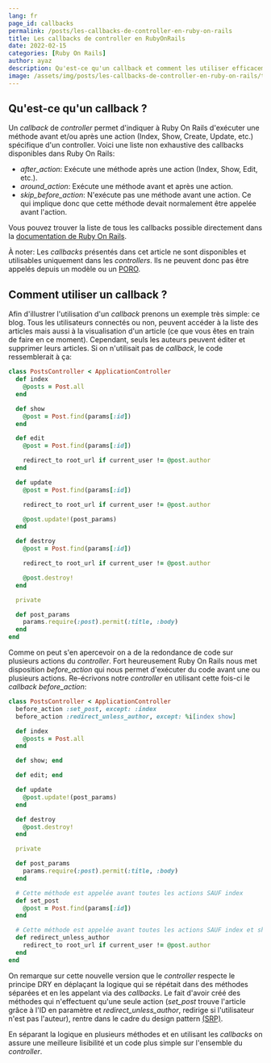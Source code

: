 ```yaml
---
lang: fr
page_id: callbacks
permalink: /posts/les-callbacks-de-controller-en-ruby-on-rails
title: Les callbacks de controller en RubyOnRails
date: 2022-02-15
categories: [Ruby On Rails]
author: ayaz
description: Qu'est-ce qu'un callback et comment les utiliser efficacement dans un controller ? Voyons ça ensemble :)
image: /assets/img/posts/les-callbacks-de-controller-en-ruby-on-rails/thumbnail.jpg
---
```


## Qu'est-ce qu'un callback ?
Un *callback* de *controller* permet d'indiquer à Ruby On Rails d'exécuter une méthode avant et/ou après une action (Index, Show, Create, Update, etc.) spécifique d'un controller. Voici une liste non exhaustive des callbacks disponibles dans Ruby On Rails:
- *after_action*: Exécute une méthode après une action (Index, Show, Edit, etc.).
- *around_action*: Exécute une méthode avant et après une action.
- *skip_before_action*: N'exécute pas une méthode avant une action. Ce qui implique donc que cette méthode devait normalement être appelée avant l'action.

Vous pouvez trouver la liste de tous les callbacks possible directement dans la [documentation de Ruby On Rails](https://api.rubyonrails.org/classes/AbstractController/Callbacks.html).

À noter: Les *callbacks* présentés dans cet article ne sont disponibles et utilisables uniquement dans les *controllers*. Ils ne peuvent donc pas être appelés depuis un modèle ou un [PORO](https://ayaz-abdulcader.com/un-code-propre-grace-au-poro/).

## Comment utiliser un callback ?
Afin d'illustrer l'utilisation d'un *callback* prenons un exemple très simple: ce blog. Tous les utilisateurs connectés ou non, peuvent accéder à la liste des articles mais aussi à la visualisation d'un article (ce que vous êtes en train de faire en ce moment). Cependant, seuls les auteurs peuvent éditer et supprimer leurs articles. Si on n'utilisait pas de *callback*, le code ressemblerait à ça:
```ruby
class PostsController < ApplicationController
  def index
    @posts = Post.all
  end

  def show
    @post = Post.find(params[:id])
  end

  def edit
    @post = Post.find(params[:id])

    redirect_to root_url if current_user != @post.author
  end

  def update
    @post = Post.find(params[:id])

    redirect_to root_url if current_user != @post.author

    @post.update!(post_params)
  end

  def destroy
    @post = Post.find(params[:id])

    redirect_to root_url if current_user != @post.author

    @post.destroy!
  end

  private

  def post_params
    params.require(:post).permit(:title, :body)
  end
end
```

Comme on peut s'en apercevoir on a de la redondance de code sur plusieurs actions du *controller*. Fort heureusement Ruby On Rails nous met disposition *before_action* qui nous permet d'exécuter du code avant une ou plusieurs actions. Re-écrivons notre *controller* en utilisant cette fois-ci le *callback before_action*:
```ruby
class PostsController < ApplicationController
  before_action :set_post, except: :index
  before_action :redirect_unless_author, except: %i[index show]

  def index
    @posts = Post.all
  end

  def show; end

  def edit; end

  def update
    @post.update!(post_params)
  end

  def destroy
    @post.destroy!
  end

  private

  def post_params
    params.require(:post).permit(:title, :body)
  end

  # Cette méthode est appelée avant toutes les actions SAUF index
  def set_post
    @post = Post.find(params[:id])
  end

  # Cette méthode est appelée avant toutes les actions SAUF index et show
  def redirect_unless_author
    redirect_to root_url if current_user != @post.author
  end
end
```

On remarque sur cette nouvelle version que le *controller* respecte le principe DRY en déplaçant la logique qui se répétait dans des méthodes séparées et en les appelant via des *callbacks*. Le fait d'avoir créé des méthodes qui n'effectuent qu'une seule action (*set_post* trouve l'article grâce à l'ID en paramètre et *redirect_unless_author*, redirige si l'utilisateur n'est pas l'auteur), rentre dans le cadre du design pattern [(SRP)](https://en.wikipedia.org/wiki/Single-responsibility_principle).

En séparant la logique en plusieurs méthodes et en utilisant les *callbacks* on assure une meilleure lisibilité et un code plus simple sur l'ensemble du *controller*.
